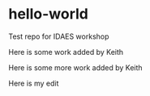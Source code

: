 # hello-world
Test repo for IDAES workshop

Here is some work added by Keith

Here is some more work added by Keith

Here is my edit

